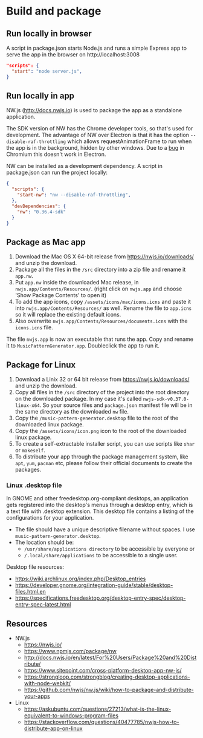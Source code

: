 # Build and package

## Run locally in browser

A script in package.json starts Node.js and runs a simple Express app to serve the app in the browser on http://localhost:3008

```json
"scripts": {
  "start": "node server.js",
}
```

## Run locally in app

NW.js (http://docs.nwjs.io) is used to package the app as a standalone application.

The SDK version of NW has the Chrome developer tools, so that's used for development. The advantage of NW over Electron is that it has the option `--disable-raf-throttling` which allows requestAnimationFrame to run when the app is in the background, hidden by other windows. Due to a [bug](https://github.com/electron/electron/issues/9567) in Chromium this doesn't work in Electron.

NW can be installed as a development dependency. A script in package.json can run the project locally:

```json
{
  "scripts": {
    "start-nw": "nw --disable-raf-throttling",
  },
  "devDependencies": {
    "nw": "0.36.4-sdk"
  }
}
```

## Package as Mac app

1. Download the Mac OS X 64-bit release from https://nwjs.io/downloads/ and unzip the download.
2. Package all the files in the `/src` directory into a zip file and rename it `app.nw`.
3. Put `app.nw` inside the downloaded Mac release, in `nwjs.app/Contents/Resources/`. (right click on `nwjs.app` and choose 'Show Package Contents' to open it)
4. To add the app icons, copy `/assets/icons/mac/icons.icns` and paste it into `nwjs.app/Contents/Resources/` as well. Rename the file to `app.icns` so it will replace the existing default icons.
5. Also overwrite `nwjs.app/Contents/Resources/documents.icns` with the `icons.icns` file.

The file `nwjs.app` is now an executable that runs the app. Copy and rename it to `MusicPatternGenerator.app`. Doubleclick the app to run it.

## Package for Linux

1. Download a Linix 32 or 64 bit release from https://nwjs.io/downloads/ and unzip the download.
2. Copy all files in the `/src` directory of the project into the root directory on the downloaded package. In my case it's called `nwjs-sdk-v0.37.0-linux-x64`. So your source files and `package.json` manifest file will be in the same directory as the downloaded `nw` file.
3. Copy the `/music-pattern-generator.desktop` file to the root of the downloaded linux package.
4. Copy the `/assets/icons/icon.png` icon to the root of the downloaded linux package.
5. To create a self-extractable installer script, you can use scripts like `shar` or `makeself`.
6. To distribute your app through the package management system, like `apt`, `yum`, `pacman` etc, please follow their official documents to create the packages.


### Linux .desktop file

In GNOME and other freedesktop.org-compliant desktops, an application gets registered into the desktop's menus through a desktop entry, which is a text file with .desktop extension. This desktop file contains a listing of the configurations for your application.

- The file should have a unique descriptive filename without spaces. I use `music-pattern-generator.desktop`.
- The location should be:
  - `/usr/share/applications directory` to be accessible by everyone or
  - `/.local/share/applications` to be accessible to a single user.

Desktop file resources:

- https://wiki.archlinux.org/index.php/Desktop_entries
- https://developer.gnome.org/integration-guide/stable/desktop-files.html.en
- https://specifications.freedesktop.org/desktop-entry-spec/desktop-entry-spec-latest.html

## Resources

- NW.js
  - https://nwjs.io/
  - https://www.npmjs.com/package/nw
  - http://docs.nwjs.io/en/latest/For%20Users/Package%20and%20Distribute/
  - https://www.sitepoint.com/cross-platform-desktop-app-nw-js/
  - https://strongloop.com/strongblog/creating-desktop-applications-with-node-webkit/
  - https://github.com/nwjs/nw.js/wiki/how-to-package-and-distribute-your-apps
- Linux
  - https://askubuntu.com/questions/27213/what-is-the-linux-equivalent-to-windows-program-files
  - https://stackoverflow.com/questions/40477785/nwjs-how-to-distribute-app-on-linux


